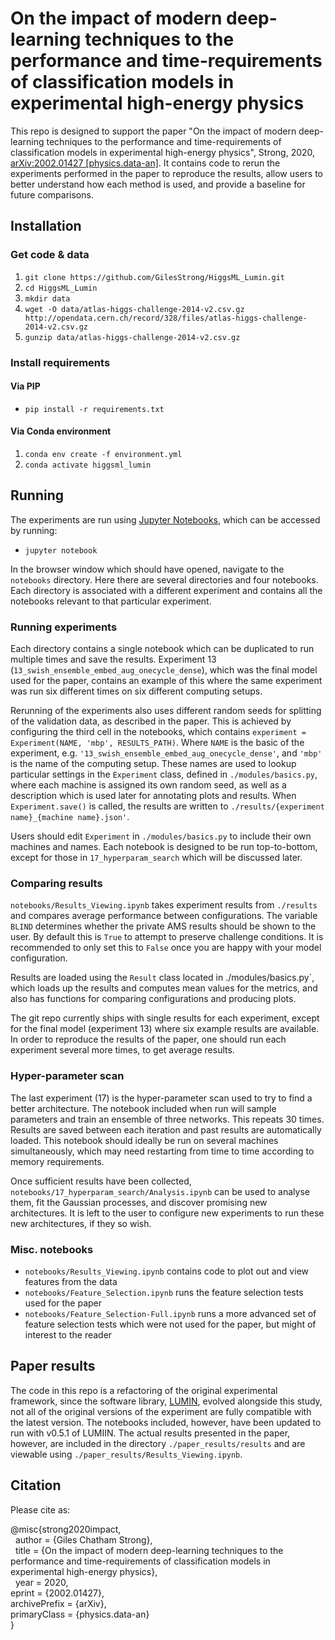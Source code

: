 # On the impact of modern deep-learning techniques to the performance and time-requirements of classification models in experimental high-energy physics

This repo is designed to support the paper "On the impact of modern deep-learning techniques to the performance and time-requirements of classification models in experimental high-energy physics", Strong, 2020, [arXiv:2002.01427 [physics.data-an]](https://arxiv.org/abs/2002.01427). It contains code to rerun the experiments performed in the paper to reproduce the results, allow users to better understand how each method is used, and provide a baseline for future comparisons.

## Installation

### Get code & data

1. `git clone https://github.com/GilesStrong/HiggsML_Lumin.git`
1. `cd HiggsML_Lumin`
1. `mkdir data`
1. `wget -O data/atlas-higgs-challenge-2014-v2.csv.gz http://opendata.cern.ch/record/328/files/atlas-higgs-challenge-2014-v2.csv.gz`
1. `gunzip data/atlas-higgs-challenge-2014-v2.csv.gz`

### Install requirements

#### Via PIP

- `pip install -r requirements.txt`

#### Via Conda environment

 1. `conda env create -f environment.yml`
 1. `conda activate higgsml_lumin`

## Running

The experiments are run using [Jupyter Notebooks](https://jupyter.org/), which can be accessed by running:

- `jupyter notebook`

In the browser window which should have opened, navigate to the `notebooks` directory. Here there are several directories and four notebooks. Each directory is associated with a different experiment and contains all the notebooks relevant to that particular experiment.

### Running experiments

Each directory contains a single notebook which can be duplicated to run multiple times and save the results. Experiment 13 (`13_swish_ensemble_embed_aug_onecycle_dense`), which was the final model used for the paper, contains an example of this where the same experiment was run six different times on six different computing setups.

Rerunning of the experiments also uses different random seeds for splitting of the validation data, as described in the paper. This is achieved by configuring the third cell in the notebooks, which contains `experiment = Experiment(NAME, 'mbp', RESULTS_PATH)`. Where `NAME` is the basic of the experiment, e.g. `'13_swish_ensemble_embed_aug_onecycle_dense'`, and `'mbp'` is the name of the computing setup. These names are used to lookup particular settings in the `Experiment` class, defined in `./modules/basics.py`, where each machine is assigned its own random seed, as well as a description which is used later for annotating plots and results. When `Experiment.save()` is called, the results are written to `./results/{experiment name}_{machine name}.json'`.

Users should edit `Experiment` in `./modules/basics.py` to include their own machines and names. Each notebook is designed to be run top-to-bottom, except for those in `17_hyperparam_search` which will be discussed later.

### Comparing results

`notebooks/Results_Viewing.ipynb` takes experiment results from `./results` and compares average performance between configurations. The variable `BLIND` determines whether the private AMS results should be shown to the user. By default this is `True` to attempt to preserve challenge conditions. It is recommended to only set this to `False` once you are happy with your model configuration.

Results are loaded using the `Result` class located in ./modules/basics.py`, which loads up the results and computes mean values for the metrics, and also has functions for comparing configurations and producing plots.

The git repo currently ships with single results for each experiment, except for the final model (experiment 13) where six example results are available. In order to reproduce the results of the paper, one should run each experiment several more times, to get average results.

### Hyper-parameter scan

The last experiment (17) is the hyper-parameter scan used to try to find a better architecture. The notebook included when run will sample parameters and train an ensemble of three networks. This repeats 30 times. Results are saved between each iteration and past results are automatically loaded. This notebook should ideally be run on several machines simultaneously, which may need restarting from time to time according to memory requirements.

Once sufficient results have been collected, `notebooks/17_hyperparam_search/Analysis.ipynb` can be used to analyse them, fit the Gaussian processes, and discover promising new architectures. It is left to the user to configure new experiments to run these new architectures, if they so wish.

### Misc. notebooks

- `notebooks/Results_Viewing.ipynb` contains code to plot out and view features from the data
- `notebooks/Feature_Selection.ipynb` runs the feature selection tests used for the paper
- `notebooks/Feature_Selection-Full.ipynb` runs a more advanced set of feature selection tests which were not used for the paper, but might of interest to the reader

## Paper results

The code in this repo is a refactoring of the original experimental framework, since the software library, [LUMIN](https://github.com/GilesStrong/lumin), evolved alongside this study, not all of the original versions of the experiment are fully compatible with the latest version. The notebooks included, however, have been updated to run with v0.5.1 of LUMIIN. The actual results presented in the paper, however, are included in the directory `./paper_results/results` and are viewable using `./paper_results/Results_Viewing.ipynb`.

## Citation

Please cite as:

@misc{strong2020impact,  
  author        = {Giles Chatham Strong},  
  title         = {On the impact of modern deep-learning techniques to the performance and time-requirements of classification models in experimental high-energy physics},  
  year          = 2020,  
eprint        =   {2002.01427},  
archivePrefix =   {arXiv},  
primaryClass  =   {physics.data-an}  
}
